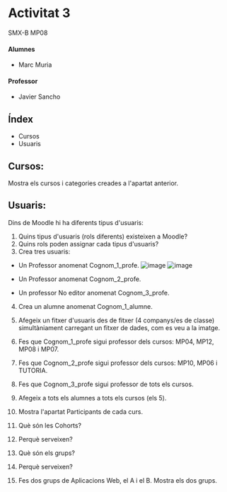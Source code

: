 # Activitat 3
SMX-B MP08

####  Alumnes
* Marc Muria 


#### Professor
* Javier Sancho 


## Índex 
* Cursos
* Usuaris

## Cursos:

Mostra els cursos i categories creades a l'apartat anterior.

## Usuaris:

Dins de Moodle hi ha diferents tipus d'usuaris:

1. Quins tipus d'usuaris (rols diferents) existeixen a Moodle?
2. Quins rols poden assignar cada tipus d'usuaris?
3. Crea tres usuaris:
  - Un Professor anomenat Cognom_1_profe.
  ![image](https://user-images.githubusercontent.com/114423194/207125498-c72fa8ff-b5ae-4c20-a7a3-f6befe8a9812.png)
  ![image](https://user-images.githubusercontent.com/114423194/207124902-20f88c92-623b-4ee5-b4f3-9684a2be4381.png)

  - Un Professor anomenat Cognom_2_profe.
  - Un professor No editor anomenat Cognom_3_profe.
4.  Crea un alumne anomenat Cognom_1_alumne.
5.  Afegeix un fitxer d'usuaris des de fitxer (4 companys/es de classe) simultàniament carregant un fitxer de dades, com es veu a la imatge.



6. Fes que Cognom_1_profe sigui professor dels cursos: MP04, MP12, MP08 i MP07.
7. Fes que Cognom_2_profe sigui professor dels cursos: MP10, MP06 i TUTORIA.
8. Fes que Cognom_3_profe sigui professor de tots els cursos.
9. Afegeix a tots els alumnes a tots els cursos (els 5).
10. Mostra l'apartat Participants de cada curs.
11. Què són les Cohorts? 
12. Perquè serveixen?
13. Què són els grups?
14. Perquè serveixen?
15. Fes dos grups de Aplicacions Web, el A i el B. Mostra els dos grups.
